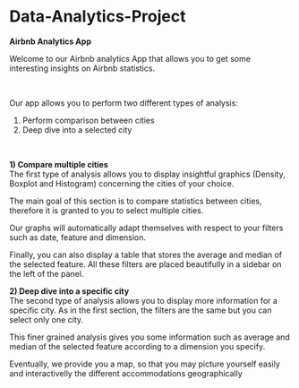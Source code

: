# Data-Analytics-Project

**Airbnb Analytics App**

Welcome to our Airbnb analytics App that allows you to get some interesting insights on Airbnb statistics.

<br />

Our app allows you to perform two different types of analysis:

1. Perform comparison between cities
2. Deep dive into a selected city

<br />

**1) Compare multiple cities**
<br />
The first type of analysis allows you to display insightful graphics (Density, Boxplot and Histogram) concerning the cities of your choice. 

The main goal of this section is to compare statistics between cities, therefore it is granted to you to select multiple cities. 

Our graphs will automatically adapt themselves with respect to your filters such as date, feature and dimension. 

Finally, you can also display a table that stores the average and median of the selected feature. All these filters are placed beautifully in a sidebar on the left of the panel.
<br />

**2) Deep dive into a specific city**
<br />
The second type of analysis allows you to display more information for a specific city. 
As in the first section, the filters are the same but you can select only one city. 

This finer grained analysis gives you some information such as average and median of the selected feature according to a dimension you specify. 

Eventually, we provide you a map, so that you may picture yourself easily and interactivelly the different accommodations geographically
